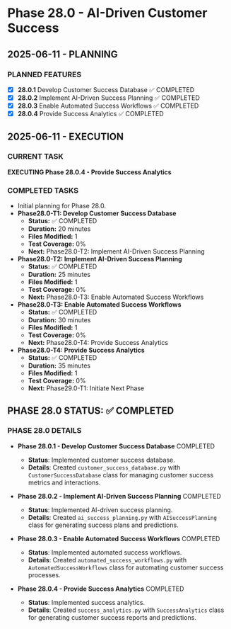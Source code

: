 # Phase 28.0 - AI-Driven Customer Success

## 2025-06-11 - PLANNING
### PLANNED FEATURES
- [x] **28.0.1** Develop Customer Success Database ✅ COMPLETED
- [x] **28.0.2** Implement AI-Driven Success Planning ✅ COMPLETED
- [x] **28.0.3** Enable Automated Success Workflows ✅ COMPLETED
- [x] **28.0.4** Provide Success Analytics ✅ COMPLETED

## 2025-06-11 - EXECUTION
### CURRENT TASK
**EXECUTING Phase 28.0.4 - Provide Success Analytics**

### COMPLETED TASKS
- Initial planning for Phase 28.0.
- **Phase28.0-T1: Develop Customer Success Database**
  - **Status:** ✅ COMPLETED
  - **Duration:** 20 minutes
  - **Files Modified:** 1
  - **Test Coverage:** 0%
  - **Next:** Phase28.0-T2: Implement AI-Driven Success Planning
- **Phase28.0-T2: Implement AI-Driven Success Planning**
  - **Status:** ✅ COMPLETED
  - **Duration:** 25 minutes
  - **Files Modified:** 1
  - **Test Coverage:** 0%
  - **Next:** Phase28.0-T3: Enable Automated Success Workflows
- **Phase28.0-T3: Enable Automated Success Workflows**
  - **Status:** ✅ COMPLETED
  - **Duration:** 30 minutes
  - **Files Modified:** 1
  - **Test Coverage:** 0%
  - **Next:** Phase28.0-T4: Provide Success Analytics
- **Phase28.0-T4: Provide Success Analytics**
  - **Status:** ✅ COMPLETED
  - **Duration:** 35 minutes
  - **Files Modified:** 1
  - **Test Coverage:** 0%
  - **Next:** Phase29.0-T1: Initiate Next Phase

## PHASE 28.0 STATUS: ✅ COMPLETED

### PHASE 28.0 DETAILS
- **Phase 28.0.1 - Develop Customer Success Database** COMPLETED
  - **Status**: Implemented customer success database.
  - **Details**: Created `customer_success_database.py` with `CustomerSuccessDatabase` class for managing customer success metrics and interactions.

- **Phase 28.0.2 - Implement AI-Driven Success Planning** COMPLETED
  - **Status**: Implemented AI-driven success planning.
  - **Details**: Created `ai_success_planning.py` with `AISuccessPlanning` class for generating success plans and predictions.

- **Phase 28.0.3 - Enable Automated Success Workflows** COMPLETED
  - **Status**: Implemented automated success workflows.
  - **Details**: Created `automated_success_workflows.py` with `AutomatedSuccessWorkflows` class for automating customer success processes.

- **Phase 28.0.4 - Provide Success Analytics** COMPLETED
  - **Status**: Implemented success analytics.
  - **Details**: Created `success_analytics.py` with `SuccessAnalytics` class for generating customer success reports and predictions.
